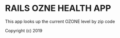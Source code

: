 # RAILS OZNE HEALTH APP

This app looks up the current OZONE level by zip code

Copyright (c) 2019

```
